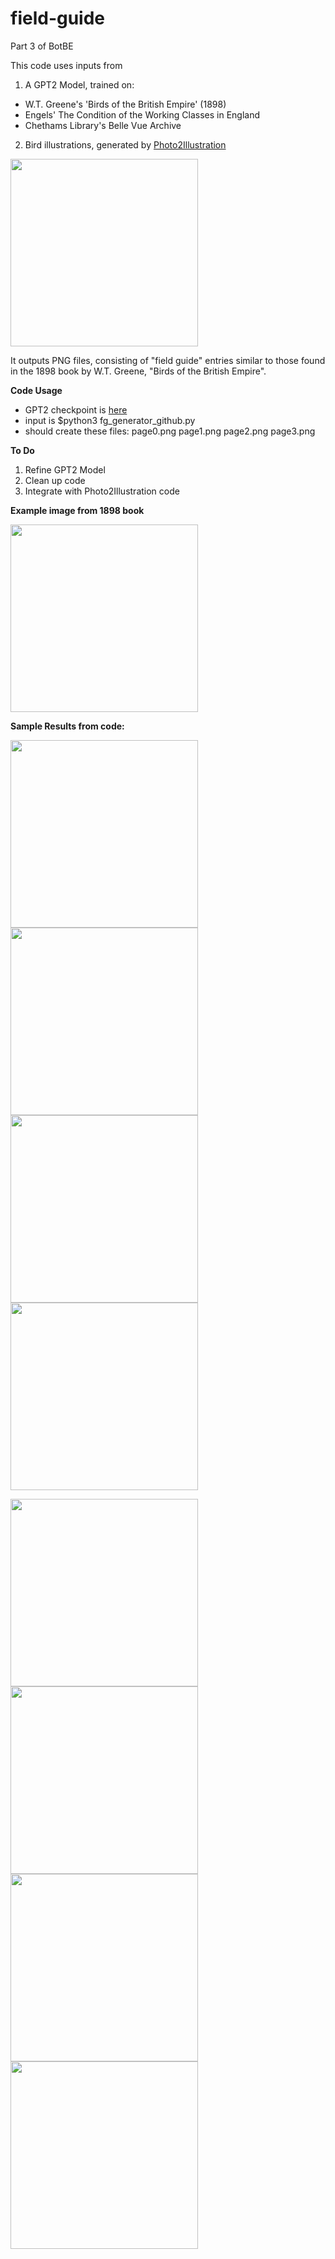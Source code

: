 # field-guide
Part 3 of BotBE

This code uses inputs from
1. A GPT2 Model, trained on:
- W.T. Greene's 'Birds of the British Empire' (1898)
- Engels' The Condition of the Working Classes in England
- Chethams Library's Belle Vue Archive
2. Bird illustrations, generated by [Photo2Illustration](https://github.com/jamescoupe/photo2illustration)

<img src="https://github.com/jamescoupe/field-guide/blob/main/fieldguide-flow.png?" width=300>

It outputs PNG files, consisting of "field guide" entries similar to those found in the 1898 book by W.T. Greene, "Birds of the British Empire".

**Code Usage**
- GPT2 checkpoint is [here](https://drive.google.com/drive/folders/1w0jnJZE6-_IvBnr7PMg5HXO__-r0OdSG?usp=sharing)
- input is $python3 fg_generator_github.py
- should create these files: page0.png page1.png page2.png page3.png

**To Do**
1. Refine GPT2 Model
2. Clean up code
3. Integrate with Photo2Illustration code

**Example image from 1898 book**
<p>
<img src="https://github.com/jamescoupe/field-guide/blob/main/pigeons_illustration.jpg?raw=true" width=300>

**Sample Results from code:**
<p>
<img src="https://github.com/jamescoupe/field-guide/blob/main/sample/page0b.png?raw=true" width=300>
<img src="https://github.com/jamescoupe/field-guide/blob/main/sample/page1b.png?raw=true" width=300>
<img src="https://github.com/jamescoupe/field-guide/blob/main/sample/page2b.png?raw=true" width=300>
<img src="https://github.com/jamescoupe/field-guide/blob/main/sample/page3b.png?raw=true" width=300>
<p>
<img src="https://github.com/jamescoupe/field-guide/blob/main/sample/page0-aud.png?raw=true" width=300>
<img src="https://github.com/jamescoupe/field-guide/blob/main/sample/page1-aud.png?raw=true" width=300>
<img src="https://github.com/jamescoupe/field-guide/blob/main/sample/page2-aud.png?raw=true" width=300>
<img src="https://github.com/jamescoupe/field-guide/blob/main/sample/page3-aud.png?raw=true" width=300>  

